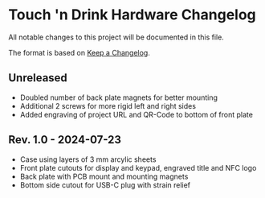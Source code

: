# Touch 'n Drink Hardware Changelog

All notable changes to this project will be documented in this file.

The format is based on [Keep a Changelog](https://keepachangelog.com/en/1.1.0/).

## Unreleased

- Doubled number of back plate magnets for better mounting
- Additional 2 screws for more rigid left and right sides
- Added engraving of project URL and QR-Code to bottom of front plate

## Rev. 1.0 - 2024-07-23

- Case using layers of 3 mm arcylic sheets
- Front plate cutouts for display and keypad, engraved title and NFC logo
- Back plate with PCB mount and mounting magnets
- Bottom side cutout for USB-C plug with strain relief

